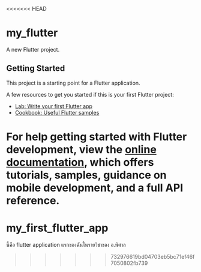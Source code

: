 <<<<<<< HEAD
# my_flutter

A new Flutter project.

## Getting Started

This project is a starting point for a Flutter application.

A few resources to get you started if this is your first Flutter project:

- [Lab: Write your first Flutter app](https://docs.flutter.dev/get-started/codelab)
- [Cookbook: Useful Flutter samples](https://docs.flutter.dev/cookbook)

For help getting started with Flutter development, view the
[online documentation](https://docs.flutter.dev/), which offers tutorials,
samples, guidance on mobile development, and a full API reference.
=======
# my_first_flutter_app
นี้คือ flutter application แรกของฉันในรายวิชาของ อ.พิศาล
>>>>>>> 732976619bd04703eb5bc71ef46f7050802fb739
